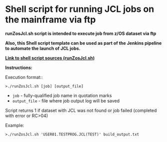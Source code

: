 # Shell script for running JCL jobs on the mainframe via ftp

**runZosJcl.sh script is intended to execute job from z/OS dataset via ftp**

**Also, this Shell script template can be used as part of the Jenkins pipeline to automate the launch of JCL jobs.**

[**Link to shell script sources (runZosJcl.sh)**](https://git.icdc.io/global-repository-for-mainframe-developers/zos-system-operating/-/blob/master/zOS%20DevOps%20Scripts/Shell%20script%20for%20running%20JCL%20jobs%20on%20the%20mainframe%20via%20ftp/runZosJcl.sh)

**Instructions:**

Execution format::
```
>./runZosJcl.sh [job] [output_file]
```

* `job` - fully-qualified job name in quotation marks
* `output_file` - file where job output log will be saved

Script returns 1 if dataset with JCL was not found or job failed (completed with error or RC>04) 

Example:
```
>./runZosJcl.sh 'USER01.TESTPROG.JCL(TEST)' build_output.txt
```